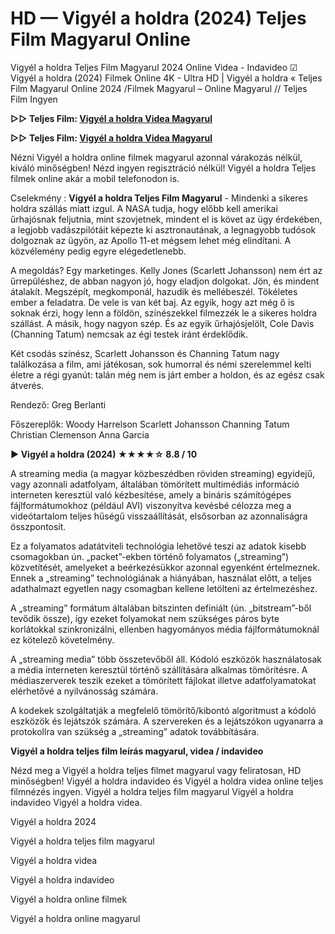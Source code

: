 # HD — Vigyél a holdra (2024) Teljes Film Magyarul Online

Vigyél a holdra Teljes Film Magyarul 2024 Online Videa - Indavideo ☑ Vigyél a holdra (2024) Filmek Online 4K - Ultra HD | Vigyél a holdra « Teljes Film Magyarul Online 2024 /Filmek Magyarul – Online Magyarul // Teljes Film Ingyen

**▷▷ Teljes Film: [Vigyél a holdra Videa Magyarul](https://popcorn-tv.online/hu/movie/956842/vigyel-a-holdra)**

**▷▷ Teljes Film: [Vigyél a holdra Videa Magyarul](https://popcorn-tv.online/hu/movie/956842/vigyel-a-holdra)**

Nézni Vigyél a holdra online filmek magyarul azonnal várakozás nélkül, kiváló minőségben! Nézd ingyen regisztráció nélkül! Vigyél a holdra Teljes filmek online akár a mobil telefonodon is.

Cselekmény : **Vigyél a holdra Teljes Film Magyarul** - Mindenki a sikeres holdra szállás miatt izgul. A NASA tudja, hogy előbb kell amerikai űrhajósnak feljutnia, mint szovjetnek, mindent el is követ az ügy érdekében, a legjobb vadászpilótáit képezte ki asztronautának, a legnagyobb tudósok dolgoznak az ügyön, az Apollo 11-et mégsem lehet még elindítani. A közvélemény pedig egyre elégedetlenebb.

A megoldás? Egy marketinges. Kelly Jones (Scarlett Johansson) nem ért az űrrepüléshez, de abban nagyon jó, hogy eladjon dolgokat. Jön, és mindent átalakít. Megszépít, megkomponál, hazudik és mellébeszél. Tökéletes ember a feladatra. De vele is van két baj. Az egyik, hogy azt még ő is soknak érzi, hogy lenn a földön, színészekkel filmezzék le a sikeres holdra szállást. A másik, hogy nagyon szép. És az egyik űrhajósjelölt, Cole Davis (Channing Tatum) nemcsak az égi testek iránt érdeklődik.

Két csodás színész, Scarlett Johansson és Channing Tatum nagy találkozása a film, ami játékosan, sok humorral és némi szerelemmel kelti életre a régi gyanút: talán még nem is járt ember a holdon, és az egész csak átverés.

Rendező: Greg Berlanti

Főszereplők: Woody Harrelson Scarlett Johansson Channing Tatum Christian Clemenson Anna Garcia

**▶️ Vigyél a holdra (2024) ★★★★☆ 8.8 / 10**

A streaming media (a magyar közbeszédben röviden streaming) egyidejű, vagy azonnali adatfolyam, általában tömörített multimédiás információ interneten keresztül való kézbesítése, amely a bináris számítógépes fájlformátumokhoz (például AVI) viszonyítva kevésbé célozza meg a videótartalom teljes hűségű visszaállítását, elsősorban az azonnaliságra összpontosít.

Ez a folyamatos adatátviteli technológia lehetővé teszi az adatok kisebb csomagokban ún. „packet”-ekben történő folyamatos („streaming”) közvetítését, amelyeket a beérkezésükkor azonnal egyenként értelmeznek. Ennek a „streaming” technológiának a hiányában, használat előtt, a teljes adathalmazt egyetlen nagy csomagban kellene letölteni az értelmezéshez.

A „streaming” formátum általában bitszinten definiált (ún. „bitstream”-ből tevődik össze), így ezeket folyamokat nem szükséges páros byte korlátokkal szinkronizálni, ellenben hagyományos média fájlformátumoknál ez kötelező követelmény.

A „streaming media” több összetevőből áll. Kódoló eszközök használatosak a média interneten keresztül történő szállítására alkalmas tömörítésre. A médiaszerverek teszik ezeket a tömörített fájlokat illetve adatfolyamatokat elérhetővé a nyilvánosság számára.

A kodekek szolgáltatják a megfelelő tömörítő/kibontó algoritmust a kódoló eszközök és lejátszók számára. A szervereken és a lejátszókon ugyanarra a protokollra van szükség a „streaming” adatok továbbítására.

**Vigyél a holdra teljes film leírás magyarul, videa / indavideo**

Nézd meg a Vigyél a holdra teljes filmet magyarul vagy feliratosan, HD minőségben! Vigyél a holdra indavideo és Vigyél a holdra videa online teljes filmnézés ingyen. Vigyél a holdra teljes film magyarul Vigyél a holdra indavideo Vigyél a holdra videa.

Vigyél a holdra 2024

Vigyél a holdra teljes film magyarul

Vigyél a holdra videa

Vigyél a holdra indavideo

Vigyél a holdra online filmek

Vigyél a holdra online magyarul
